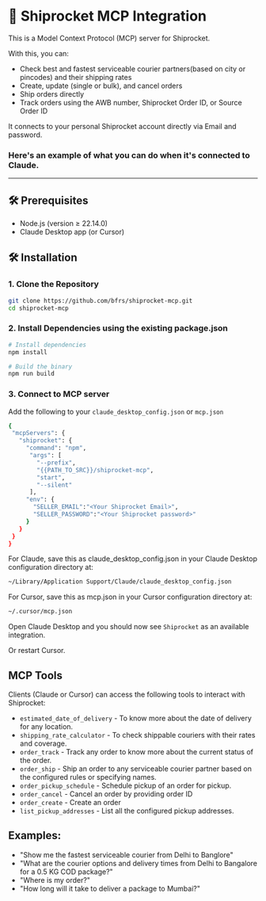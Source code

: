 # 🚀 Shiprocket MCP Integration

This is a Model Context Protocol (MCP) server for Shiprocket.

With this, you can:
- Check best and fastest serviceable courier partners(based on city or pincodes) and their shipping rates
- Create, update (single or bulk), and cancel orders
- Ship orders directly
- Track orders using the AWB number, Shiprocket Order ID, or Source Order ID

It connects to your personal Shiprocket account directly via Email and password.

### Here's an example of what you can do when it's connected to Claude.

---

## 🛠️ Prerequisites
- Node.js (version ≥ 22.14.0)
- Claude Desktop app (or Cursor)

## 🛠️ Installation

### 1. Clone the Repository
```bash
git clone https://github.com/bfrs/shiprocket-mcp.git
cd shiprocket-mcp
```

### 2. Install Dependencies using the existing package.json
```bash
# Install dependencies
npm install

# Build the binary
npm run build
```

### 3. Connect to MCP server
Add the following to your `claude_desktop_config.json` or `mcp.json`

```bash
{
 "mcpServers": {
   "shiprocket": {
     "command": "npm",
      "args": [
        "--prefix",
        "{{PATH_TO_SRC}}/shiprocket-mcp",
        "start",
        "--silent"
      ],
     "env": {
       "SELLER_EMAIL":"<Your Shiprocket Email>",
       "SELLER_PASSWORD":"<Your Shiprocket password>"
     }
   }
 }
}
```

For Claude, save this as claude_desktop_config.json in your Claude Desktop configuration directory at:
```bash
~/Library/Application Support/Claude/claude_desktop_config.json
```
For Cursor, save this as mcp.json in your Cursor configuration directory at:
```bash
~/.cursor/mcp.json
```

Open Claude Desktop and you should now see ``Shiprocket`` as an available integration.

Or restart Cursor.

## MCP Tools
Clients (Claude or Cursor) can access the following tools to interact with Shiprocket:

- `estimated_date_of_delivery` - To know more about the date of delivery for any location.
- `shipping_rate_calculator` - To check shippable couriers with their rates and coverage.
- `order_track` - Track any order to know more about the current status of the order. 
- `order_ship` - Ship an order to any serviceable courier partner based on the configured rules or specifying names.
- `order_pickup_schedule` - Schedule pickup of an order for pickup.
- `order_cancel` - Cancel an order by providing order ID
- `order_create` - Create an order
- `list_pickup_addresses` - List all the configured pickup addresses.

## Examples:
- "Show me the fastest serviceable courier from Delhi to Banglore"
- "What are the courier options and delivery times from Delhi to Bangalore for a 0.5 KG COD package?"
- "Where is my order?"
- "How long will it take to deliver a package to Mumbai?"
